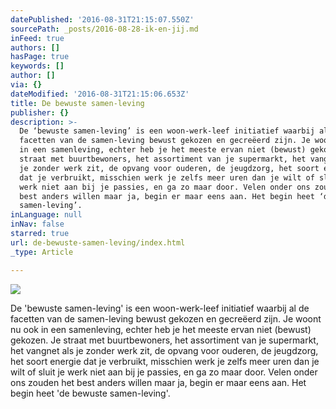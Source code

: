 ```yaml
---
datePublished: '2016-08-31T21:15:07.550Z'
sourcePath: _posts/2016-08-28-ik-en-jij.md
inFeed: true
authors: []
hasPage: true
keywords: []
author: []
via: {}
dateModified: '2016-08-31T21:15:06.653Z'
title: De bewuste samen-leving
publisher: {}
description: >-
  De ‘bewuste samen-leving’ is een woon-werk-leef initiatief waarbij al de
  facetten van de samen-leving bewust gekozen en gecreëerd zijn. Je woont nu ook
  in een samenleving, echter heb je het meeste ervan niet (bewust) gekozen. Je
  straat met buurtbewoners, het assortiment van je supermarkt, het vangnet als
  je zonder werk zit, de opvang voor ouderen, de jeugdzorg, het soort energie
  dat je verbruikt, misschien werk je zelfs meer uren dan je wilt of sluit je
  werk niet aan bij je passies, en ga zo maar door. Velen onder ons zouden het
  best anders willen maar ja, begin er maar eens aan. Het begin heet ‘de bewuste
  samen-leving’.
inLanguage: null
inNav: false
starred: true
url: de-bewuste-samen-leving/index.html
_type: Article

---
```

![](https://the-grid-user-content.s3-us-west-2.amazonaws.com/faa8d145-e92c-4ac9-ac97-16877a9c0b93.jpg)

De 'bewuste samen-leving' is een woon-werk-leef initiatief waarbij al de facetten van de samen-leving bewust gekozen en gecreëerd zijn. Je woont nu ook in een samenleving, echter heb je het meeste ervan niet (bewust) gekozen. Je straat met buurtbewoners, het assortiment van je supermarkt, het vangnet als je zonder werk zit, de opvang voor ouderen, de jeugdzorg, het soort energie dat je verbruikt, misschien werk je zelfs meer uren dan je wilt of sluit je werk niet aan bij je passies, en ga zo maar door. Velen onder ons zouden het best anders willen maar ja, begin er maar eens aan. Het begin heet 'de bewuste samen-leving'.